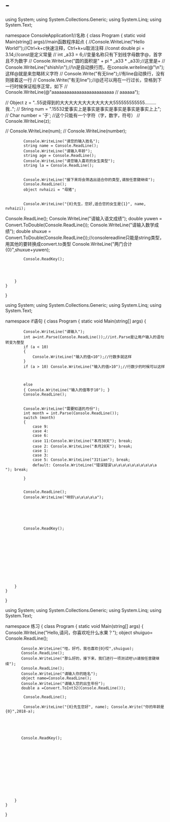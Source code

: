 # -

using System;
using System.Collections.Generic;
using System.Linq;
using System.Text;

namespace ConsoleApplication1//名称
{
    class Program
    {
        static void Main(string[] args)//main函数程序起点
        {
            //Console.WriteLine("Hello  World!");//Ctrl+k+c快速注释，Ctrl+k+u取消注释
            //const double pi = 3.14;//const是定义常量
//            int _a33 = 6;//变量名称只有下划线字母数字@，首字且不为数字
//            Console.WriteLine("圆的面积是" + pi * _a33 * _a33);//这里是+
//            Console.WriteLine("shishi\n");//\n是自动换行而，在console.writeline(@"\n");这样@就是来忽略转义字符
//            Console.Write("有无line");//有line自动换行，没有则接着这一行
//            Console.Write("有无line");//@还可以用在一行过长，空格到下一行时候保证程序正常，如下
//            Console.WriteLine(@"aaaaaaaaaaaaaaaaaaaaaaaaa
//            aaaaaa");

//            Object z = "..55说得到的大大大大大大大大大大大大555555555555.........我..";
//            String num = ".15532爱事实上是事实是事实是事实是事实是事实上上";
//            Char number = '子';  //这个只能有一个字符（字，数字，符号）
//            Console.WriteLine(z);

//            Console.WriteLine(num);
//            Console.WriteLine(number);



            Console.WriteLine("请您的输入姓名");
            string name = Console.ReadLine();
            Console.WriteLine("请输入年龄");
            string age = Console.ReadLine();                                              
            Console.WriteLine("请您输入喜欢的女生类型");
            string la = Console.ReadLine();


            Console.WriteLine("接下来将会筛选出适合你的类型,请按任意键继续");
            Console.ReadLine();
            object nvhaizi = "母猪";
            

            Console.WriteLine("{0}先生，您好,适合您的女生是{1}", name, nvhaizi);
Console.ReadLine();
            Console.WriteLine("请输入语文成绩");
            double yuwen = Convert.ToDouble(Console.ReadLine());
            Console.WriteLine("请输入数学成绩");
            double shuxue = Convert.ToDouble(Console.ReadLine());//consolereadline只能是string类型，用其他的要转换成convert.to类型
            Console.WriteLine("两门合计{0}",shuxue+yuwen);





            Console.ReadKey();




        }
    }
}




using System;
using System.Collections.Generic;
using System.Linq;
using System.Text;

namespace if语句
{
    class Program
    {
        static void Main(string[] args)
        {

            Console.WriteLine("请输入");
            int a=int.Parse(Console.ReadLine());//int.Parse是让用户输入的语句转变为整型
            if (a < 10)
            {
                Console.WriteLine("输入的值<10");//行数多就这样
            }
            if (a > 10) Console.WriteLine("输入的值>10");//行数少的时候可以这样
           


            else
            { Console.WriteLine("输入的值等于10"); }
            Console.ReadLine();


            Console.WriteLine("需要知道的月份");
            int month = int.Parse(Console.ReadLine());
            switch (month)
            {
                case 9: 
                case 4:
                case 6:
                case 11:Console.WriteLine("本月30天"); break;
                case 2: Console.WriteLine("本月28天"); break;
                case 1:
                case 3:
                case 5: Console.WriteLine("31tian"); break;
                default: Console.WriteLine("错误错误\a\a\a\a\a\a\a\a\a\a "); break;
                   
            }


            Console.ReadLine();
            Console.WriteLine("响铃\a\a\a\a\a");
                





            Console.ReadKey();












        }
    }
}




using System;
using System.Collections.Generic;
using System.Linq;
using System.Text;

namespace 练习
{
    class Program
    {
        static void Main(string[] args)
        {
            Console.WriteLine("Hello,请问，你喜欢吃什么水果？");
           object shuiguo= Console.ReadLine();

           Console.WriteLine("哇，好巧，我也喜欢{0}哎",shuiguo);
           Console.ReadLine();
           Console.WriteLine("那么好的，接下来，我们进行一项测试吧\n请按任意键继续");
           Console.ReadLine();
           Console.WriteLine("请输入你的姓名");
           object name=Console.ReadLine();
           Console.WriteLine("请输入您的出生年份");
           double a =Convert.ToInt32(Console.ReadLine());
          
            Console.ReadLine();
            
            Console.WriteLine("{0}先生您好", name); Console.Write("你的年龄是{0}",2018-a);





           Console.ReadKey();













        }
    }
}
